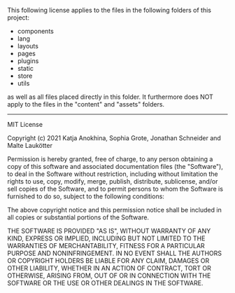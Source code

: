 This following license applies to the files in the following folders of this project:

- components
- lang
- layouts
- pages
- plugins
- static
- store
- utils

as well as all files placed directly in this folder. It furthermore does NOT apply to the files in the "content" and "assets" folders.

---

MIT License

Copyright (c) 2021 Katja Anokhina, Sophia Grote, Jonathan Schneider and Malte Laukötter

Permission is hereby granted, free of charge, to any person obtaining a copy
of this software and associated documentation files (the "Software"), to deal
in the Software without restriction, including without limitation the rights
to use, copy, modify, merge, publish, distribute, sublicense, and/or sell
copies of the Software, and to permit persons to whom the Software is
furnished to do so, subject to the following conditions:

The above copyright notice and this permission notice shall be included in all
copies or substantial portions of the Software.

THE SOFTWARE IS PROVIDED "AS IS", WITHOUT WARRANTY OF ANY KIND, EXPRESS OR
IMPLIED, INCLUDING BUT NOT LIMITED TO THE WARRANTIES OF MERCHANTABILITY,
FITNESS FOR A PARTICULAR PURPOSE AND NONINFRINGEMENT. IN NO EVENT SHALL THE
AUTHORS OR COPYRIGHT HOLDERS BE LIABLE FOR ANY CLAIM, DAMAGES OR OTHER
LIABILITY, WHETHER IN AN ACTION OF CONTRACT, TORT OR OTHERWISE, ARISING FROM,
OUT OF OR IN CONNECTION WITH THE SOFTWARE OR THE USE OR OTHER DEALINGS IN THE
SOFTWARE.
